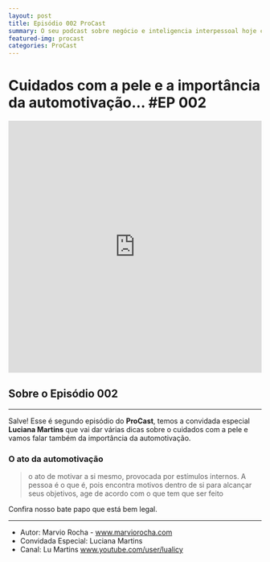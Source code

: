 ```yaml
---
layout: post
title: Episódio 002 ProCast
summary: O seu podcast sobre negócio e inteligencia interpessoal hoje com convidade especial Luciana Martins comenta sobre os cuidados com a pele e a importância em uma entrevista de emprego. 
featured-img: procast
categories: ProCast
---
```


# Cuidados com a pele e a importância da automotivação... #EP 002

<iframe src="https://castbox.fm/app/castbox/player/id1392537/id88061820?v=4.0.19" frameborder="0" width="100%" height="500"></iframe>

## Sobre o Episódio 002
------------

Salve! Esse é segundo episódio do **ProCast**, temos a convidada especial **Luciana Martins** que vai dar várias dicas sobre o cuidados com a pele e vamos falar também da importância da automotivação. 

### O ato da automotivação

> o ato de motivar a si mesmo, provocada por estímulos internos. A pessoa é o que é, pois encontra motivos dentro de si para alcançar seus objetivos, age de acordo com o que tem que ser feito

Confira nosso bate papo que está bem legal.



------------

 - Autor: Marvio Rocha - <a href="https://marviorocha.com" target="_blank">www.marviorocha.com</a>
 - Convidada Especial: Luciana Martins
 - Canal: Lu Martins <a href="https://www.youtube.com/user/lualicy" target="_blank">www.youtube.com/user/lualicy</a>  

 